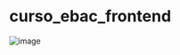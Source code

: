 # curso_ebac_frontend

![image](https://user-images.githubusercontent.com/104576340/199374016-017891fd-37d9-4621-a277-2b56b3d37d35.png)




